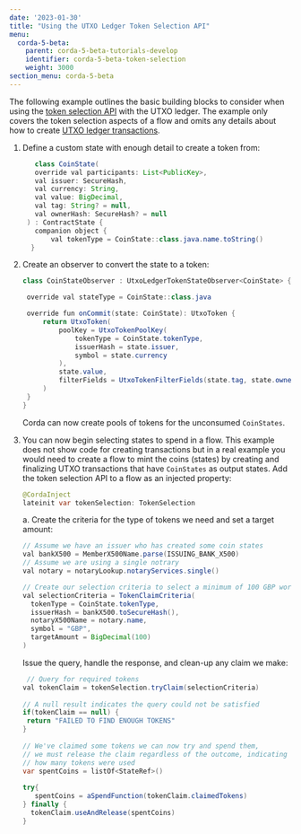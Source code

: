 ```yaml
---
date: '2023-01-30'
title: "Using the UTXO Ledger Token Selection API"
menu:
  corda-5-beta:
    parent: corda-5-beta-tutorials-develop
    identifier: corda-5-beta-token-selection
    weight: 3000
section_menu: corda-5-beta
---
```


The following example outlines the basic building blocks to consider when using the [token selection API](../api/api-ledger-token-selection.md) with the UTXO ledger. The example only covers the token selection aspects of a flow and omits any details about how to create [UTXO ledger transactions](../ledger/transactions.md).

1. Define a custom state with enough detail to create a token from:
   ```java
      class CoinState(
      override val participants: List<PublicKey>,
      val issuer: SecureHash,
      val currency: String,
      val value: BigDecimal,
      val tag: String? = null,
      val ownerHash: SecureHash? = null
    ) : ContractState {
      companion object {
          val tokenType = CoinState::class.java.name.toString()
     }
   ```
2. Create an observer to convert the state to a token:
   ```java
   class CoinStateObserver : UtxoLedgerTokenStateObserver<CoinState> {

    override val stateType = CoinState::class.java

    override fun onCommit(state: CoinState): UtxoToken {
        return UtxoToken(
            poolKey = UtxoTokenPoolKey(
                tokenType = CoinState.tokenType,
                issuerHash = state.issuer,
                symbol = state.currency
            ),
            state.value,
            filterFields = UtxoTokenFilterFields(state.tag, state.ownerHash)
        )
    }
   }
   ```

   Corda can now create pools of tokens for the unconsumed `CoinStates`.

3. You can now begin selecting states to spend in a flow. This example does not show code for creating transactions but in a real example you would need to create a flow to mint the coins (states) by creating and finalizing UTXO transactions that have `CoinStates` as output states. Add the token selection API to a flow as an injected property:
   ```java
   @CordaInject
   lateinit var tokenSelection: TokenSelection
   ```

   a. Create the criteria for the type of tokens we need and set a target amount:
   ```java
   // Assume we have an issuer who has created some coin states
   val bankX500 = MemberX500Name.parse(ISSUING_BANK_X500) 
   // Assume we are using a single notrary
   val notary = notaryLookup.notaryServices.single()

   // Create our selection criteria to select a minimum of 100 GBP worth of coins
   val selectionCriteria = TokenClaimCriteria(
     tokenType = CoinState.tokenType,
     issuerHash = bankX500.toSecureHash(),
     notaryX500Name = notary.name,
     symbol = "GBP",
     targetAmount = BigDecimal(100)
   )
   ```

   Issue the query, handle the response, and clean-up any claim we make:
   ```java
    // Query for required tokens
   val tokenClaim = tokenSelection.tryClaim(selectionCriteria)
 
   // A null result indicates the query could not be satisfied
   if(tokenClaim == null) {
    return "FAILED TO FIND ENOUGH TOKENS"
   }
 
   // We've claimed some tokens we can now try and spend them,
   // we must release the claim regardless of the outcome, indicating
   // how many tokens were used
   var spentCoins = listOf<StateRef>()
 
   try{
      spentCoins = aSpendFunction(tokenClaim.claimedTokens)
   } finally {
     tokenClaim.useAndRelease(spentCoins)
   }
   ```